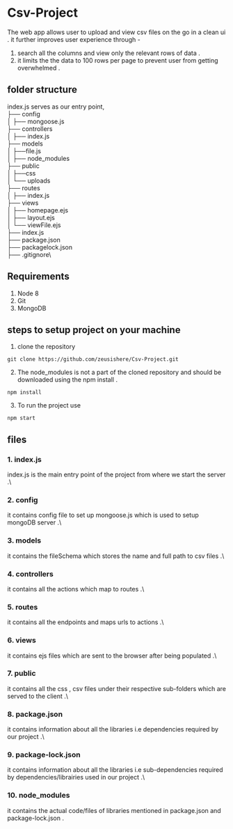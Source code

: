 # Csv-Project
The web app allows user to upload and view csv files on the go in a clean ui . it further improves user experience through -
1. search all the columns and view only the relevant rows of data .
2. it limits the the data to 100 rows per page to prevent user from getting overwhelmed .
## folder structure
index.js serves as our entry point,\
├── config \
│ ├── mongoose.js\
├── controllers\
│ ├── index.js\
├── models\
│ ├──file.js\
│ ├── node_modules\
├── public\
│ ├──css\
│ └── uploads\
├── routes\
│ ├── index.js\
├── views\
│ ├── homepage.ejs\
│ ├── layout.ejs\
│ └── viewFile.ejs\
├── index.js\
├── package.json\
├── packagelock.json\
├── .gitignore\
## Requirements
1. Node 8
2. Git
3. MongoDB
## steps to setup project on your machine 
1. clone the repository
```
git clone https://github.com/zeusishere/Csv-Project.git
```
2. The node_modules is not a part of the cloned repository and should be downloaded using the npm install .
```
npm install
```
3. To run the project use 
```
npm start
```
## files
### 1.  index.js 
index.js is the main entry point of the project from where we start the  server .\
### 2.   config
it contains config file to set up mongoose.js which is used to setup mongoDB server .\
### 3.  models
it contains the fileSchema which stores the name and full path to csv files .\
### 4.  controllers
it contains all the actions which map to routes .\
### 5.  routes 
it contains all the endpoints and maps urls to actions .\
### 6.   views
it contains ejs files which are sent to the browser after being populated .\
### 7.  public
it contains all the css , csv files under their respective sub-folders which are served to the client .\
### 8. package.json
it contains information about all the libraries i.e dependencies required by our project .\
### 9. package-lock.json
it contains information about all the libraries i.e sub-dependencies required by dependencies/librairies used in our project .\
### 10. node_modules
it contains the actual code/files of libraries mentioned in package.json and package-lock.json .
